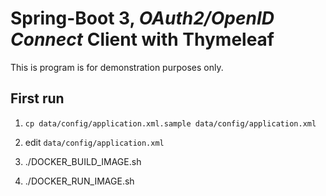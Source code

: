 # Spring-Boot 3, *OAuth2/OpenID Connect* Client with Thymeleaf

This is program is for demonstration purposes only.

## First run

1. `cp data/config/application.xml.sample data/config/application.xml`

2. edit `data/config/application.xml`

3. ./DOCKER_BUILD_IMAGE.sh

4. ./DOCKER_RUN_IMAGE.sh
